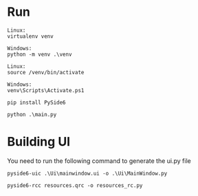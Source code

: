 # Run

```
Linux:
virtualenv venv

Windows:
python -m venv .\venv
```

```
Linux:
source /venv/bin/activate

Windows:
venv\Scripts\Activate.ps1
```

```
pip install PySide6
```

```
python .\main.py
```

# Building UI

You need to run the following command to generate the ui.py file

`pyside6-uic .\Ui\mainwindow.ui -o .\Ui\MainWindow.py`

`pyside6-rcc resources.qrc -o resources_rc.py`
